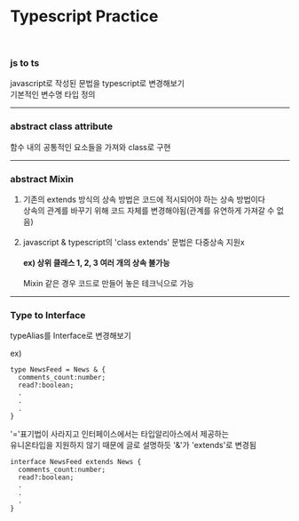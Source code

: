 # Typescript Practice <br><br>

### js to ts

javascript로 작성된 문법을 typescript로 변경해보기    
기본적인 변수명 타입 정의
***
### abstract class attribute

함수 내의 공통적인 요소들을 가져와 class로 구현
***
### abstract Mixin

1. 기존의 extends 방식의 상속 방법은 코드에 적시되어야 하는 상속 방법이다<br>
상속의 관계를 바꾸기 위해 코드 자체를 변경해야됨(관계를 유연하게 가져갈 수 없음)<br><br>
2. javascript & typescript의 'class extends' 문법은 다중상속 지원x<br><br>
**ex) 상위 클래스 1, 2, 3 여러 개의 상속 불가능**<br><br>
Mixin 같은 경우 코드로 만들어 놓은 테크닉으로 가능
***
### Type to Interface

typeAlias를 Interface로 변경해보기

ex)
```
type NewsFeed = News & {
  comments_count:number;
  read?:boolean;
  .
  .
  .
}
```
'='표기법이 사라지고 인터페이스에서는 타입알리아스에서 제공하는    
유니온타입을 지원하지 않기 때문에 글로 설명하듯 '&'가 'extends'로 변경됨
```
interface NewsFeed extends News {
  comments_count:number;
  read?:boolean;
  .
  .
  .
}
```
